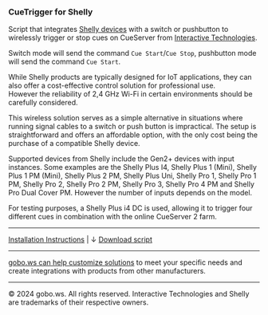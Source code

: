 ### CueTrigger for Shelly

Script that integrates [Shelly devices](https://www.shelly.com/) with a switch or pushbutton to wirelessly trigger or stop cues on CueServer from [Interactive Technologies](https://interactive-online.com/).

Switch mode will send the command `Cue Start`/`Cue Stop`, pushbutton mode will send the command `Cue Start`. 

While Shelly products are typically designed for IoT applications, they can also offer a cost-effective control solution for professional use.  
However the reliability of 2,4 GHz Wi-Fi in certain environments should be carefully considered.

This wireless solution serves as a simple alternative in situations where running signal cables to a switch or push button is impractical.
The setup is straightforward and offers an affordable option, with the only cost being the purchase of a compatible Shelly device.

Supported devices from Shelly include the Gen2+ devices with input instances. Some examples are the Shelly Plus I4, Shelly Plus 1 (Mini), Shelly Plus 1 PM (Mini), Shelly Plus 2 PM, Shelly Plus Uni, Shelly Pro 1, Shelly Pro 1 PM, Shelly Pro 2, Shelly Pro 2 PM, Shelly Pro 3, Shelly Pro 4 PM and Shelly Pro Dual Cover PM. However the number of inputs depends on the model.


For testing purposes, a Shelly Plus i4 DC is used, allowing it to trigger four different cues in combination with the online CueServer 2 farm.


---
[Installation Instructions](https://github.com/gobo-ws/cuetrigger-for-shelly/wiki/CueTrigger-for-Shelly-%E2%80%90-Installation-Instructions) | ↓ [Download script](https://raw.githubusercontent.com/gobo-ws/cuetrigger-for-shelly/refs/heads/main/scripts/interactive%20technologies/cuetrigger-for-shelly-it.js)

---

[gobo.ws can help customize solutions](mailto:hello@gobo.ws) to meet your specific needs and create integrations with products from other manufacturers.

---

© 2024 gobo.ws. All rights reserved.
Interactive Technologies and Shelly are trademarks of their respective owners.
